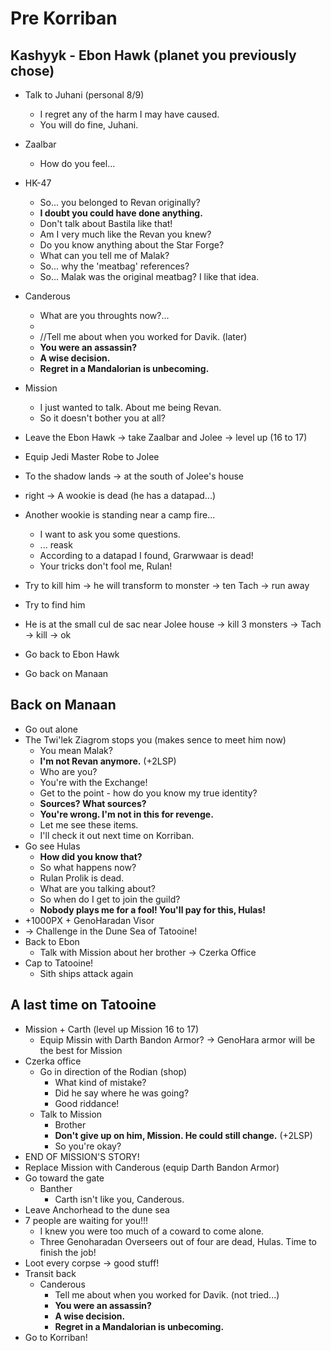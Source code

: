 

# Pre Korriban

## Kashyyk - Ebon Hawk (planet you previously chose)

- Talk to Juhani (personal 8/9)
    - I regret any of the harm I may have caused.
    - You will do fine, Juhani.
- Zaalbar
    - How do you feel...
- HK-47
    - So... you belonged to Revan originally?
    - **I doubt you could have done anything.**
    - Don't talk about Bastila like that!
    - Am I very much like the Revan you knew?
    - Do you know anything about the Star Forge?
    - What can you tell me of Malak?
    - So... why the 'meatbag' references?
    - So... Malak was the original meatbag? I like that idea.
- Canderous
    - What are you throughts now?...
    - 
    - //Tell me about when you worked for Davik. (later)
    - **You were an assassin?**
    - **A wise decision.**
    - **Regret in a Mandalorian is unbecoming.**
- Mission
    - I just wanted to talk. About me being Revan.
    - So it doesn't bother you at all?
- Leave the Ebon Hawk -> take Zaalbar and Jolee -> level up (16 to 17)
- Equip Jedi Master Robe to Jolee


- To the shadow lands -> at the south of Jolee's house
- right -> A wookie is dead (he has a datapad...)
- Another wookie is standing near a camp fire...
    - I want to ask you some questions.
    - ... reask
    - According to a datapad I found, Grarwwaar is dead!
    - Your tricks don't fool me, Rulan!
- Try to kill him -> he will transform to monster -> ten Tach -> run away
- Try to find him
- He is at the small cul de sac near Jolee house -> kill 3 monsters -> Tach -> kill -> ok
- Go back to Ebon Hawk
- Go back on Manaan


## Back on Manaan

- Go out alone
- The Twi'lek Ziagrom stops you (makes sence to meet him now)
    - You mean Malak?
    - **I'm not Revan anymore.** (+2LSP)
    - Who are you?
    - You're with the Exchange!
    - Get to the point - how do you know my true identity?
    - **Sources? What sources?**
    - **You're wrong. I'm not in this for revenge.**
    - Let me see these items.
    - I'll check it out next time on Korriban.
- Go see Hulas
    - **How did you know that?**
    - So what happens now?
    - Rulan Prolik is dead.
    - What are you talking about?
    - So when do I get to join the guild?
    - **Nobody plays me for a fool! You'll pay for this, Hulas!**
- +1000PX + GenoHaradan Visor
- -> Challenge in the Dune Sea of Tatooine!
- Back to Ebon
    - Talk with Mission about her brother -> Czerka Office
- Cap to Tatooine!
    - Sith ships attack again


## A last time on Tatooine

- Mission + Carth (level up Mission 16 to 17)
    - Equip Missin with Darth Bandon Armor? -> GenoHara armor will be the best for Mission
- Czerka office
    - Go in direction of the Rodian (shop)
        - What kind of mistake?
        - Did he say where he was going?
        - Good riddance!
    - Talk to Mission
        - Brother
        - **Don't give up on him, Mission. He could still change.** (+2LSP)
        - So you're okay?
- END OF MISSION'S STORY!
- Replace Mission with Canderous (equip Darth Bandon Armor)
- Go toward the gate
    - Banther
        - Carth isn't like you, Canderous.
- Leave Anchorhead to the dune sea
- 7 people are waiting for you!!!
    - I knew you were too much of a coward to come alone.
    - Three Genoharadan Overseers out of four are dead, Hulas. Time to finish the job!
- Loot every corpse -> good stuff!
- Transit back
    - Canderous
        - Tell me about when you worked for Davik. (not tried...)
        - **You were an assassin?**
        - **A wise decision.**
        - **Regret in a Mandalorian is unbecoming.**
- Go to Korriban!


